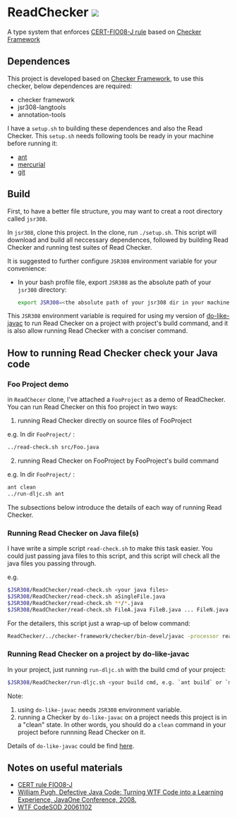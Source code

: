 # ReadChecker ![](https://travis-ci.org/CharlesZ-Chen/ReadChecker.svg?branch=master)
A type system that enforces [CERT-FIO08-J rule](https://www.securecoding.cert.org/confluence/display/java/FIO08-J.+Distinguish+between+characters+or+bytes+read+from+a+stream+and+-1) based on [Checker Framework](http://types.cs.washington.edu/checker-framework/)

## Dependences

This project is developed based on [Checker Framework](http://types.cs.washington.edu/checker-framework/), to use this checker, below dependences are required:

- checker framework
- jsr308-langtools
- annotation-tools

I have a `setup.sh` to building these dependences and also the Read Checker. This `setup.sh` needs following tools be ready in your machine before running it:

- [ant](http://ant.apache.org/manual/install.html)
- [mercurial](https://www.mercurial-scm.org/wiki/Download)
- [git](https://git-scm.com/book/en/v2/Getting-Started-Installing-Git)

## Build

First, to have a better file structure, you may want to creat a root directory called `jsr308`.

In `jsr308`, clone this project. In the clone, run `./setup.sh`. This script will download and build all neccessary dependences, followed by building Read Checker and running test suites of Read Checker.

It is suggested to further configure `JSR308` environment variable for your convenience:

- In your bash profile file, export `JSR308` as the absolute path of your `jsr308` directory:

  ```bash
  export JSR308=<the absolute path of your jsr308 dir in your machine>
  ```

This `JSR308` environment variable is required for using my version of [do-like-javac](https://github.com/CharlesZ-Chen/do-like-javac) to run Read Checker on a project with project's build command, and it is also allow running Read Checker with a conciser command.

## How to running Read Checker check your Java code

### Foo Project demo

in `ReadChecer` clone, I've attached a `FooProject` as a demo of ReadChecker. You can run Read Checker on this foo project in two ways:

 1. running Read Checker directly on source files of FooProject

  e.g. In dir `FooProject/` :

  ```bash
  ../read-check.sh src/Foo.java
  ```
 2. running Read Checker on FooProject by FooProject's build command

  e.g. In dir `FooProject/` :

  ```bash
  ant clean
  ../run-dljc.sh ant
  ```

The subsections below introduce the details of each way of running Read Checker.

### Running Read Checker on Java file(s)

I have write a simple script `read-check.sh` to make this task easier. You could just passing java files to this script, and this script will check all the java files you passing through.

e.g.

```bash
$JSR308/ReadChecker/read-check.sh <your java files>
$JSR308/ReadChecker/read-check.sh aSingleFile.java
$JSR308/ReadChecker/read-check.sh **/*.java
$JSR308/ReadChecker/read-check.sh FileA.java FileB.java ... FileN.java
```

For the detailers, this script just a wrap-up of below command:

```bash
ReadChecker/../checker-framework/checker/bin-devel/javac -processor read.ReadChecker -cp ReadChecker/bin:ReadChecker/build-deps <your java files>
```

### Running Read Checker on a project by do-like-javac

In your project, just running `run-dljc.sh` with the build cmd of your project:

```bash
$JSR308/ReadChecker/run-dljc.sh <your build cmd, e.g. `ant build` or `mvn install`>
```

Note: 
  1. using `do-like-javac` needs `JSR308` environment variable.
  2. running a Checker by `do-like-javac` on a project needs this project is in a "clean" state. In other words, you should do a `clean` command in your project before runnning Read Checker on it.

Details of `do-like-javac` could be find [here](https://github.com/SRI-CSL/do-like-javac).

## Notes on useful materials
- [CERT rule FIO08-J](https://www.securecoding.cert.org/confluence/display/java/FIO08-J.+Distinguish+between+characters+or+bytes+read+from+a+stream+and+-1)
- [William Pugh, Defective Java Code: Turning WTF Code into a Learning Experience, JavaOne Conference, 2008.](http://www.oracle.com/technetwork/server-storage/ts-6589-159312.pdf)
- [WTF CodeSOD 20061102](http://thedailywtf.com/articles/Please_Supply_a_Test_Case)
